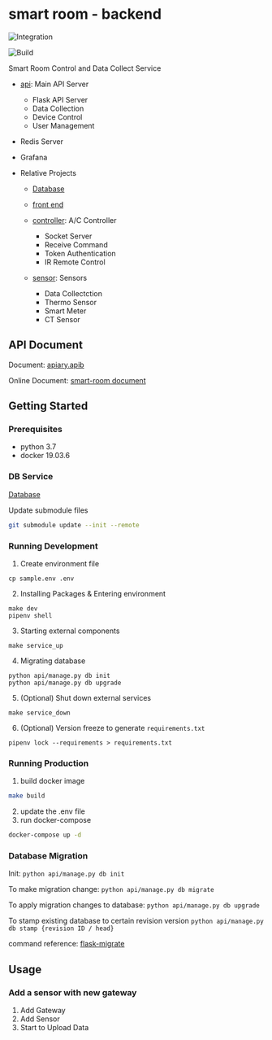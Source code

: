 # smart room - backend

![Integration](https://github.com/NCKU-CCS/smart-room-backend/workflows/Integration/badge.svg)

![Build](https://github.com/NCKU-CCS/smart-room-backend/workflows/Build/badge.svg)

Smart Room Control and Data Collect Service

+ [api](./api): Main API Server
    + Flask API Server
    + Data Collection
    + Device Control
    + User Management

+ Redis Server

+ Grafana

+ Relative Projects

    + [Database](https://github.com/NCKU-CCS/smart-room-schema)

    + [front end](https://github.com/NCKU-CCS/smart-room-frontend)

    + [controller](https://github.com/NCKU-CCS/smart-room-controller): A/C Controller
        + Socket Server
        + Receive Command
        + Token Authentication
        + IR Remote Control

    + [sensor](https://github.com/NCKU-CCS/smart-room-sensor): Sensors
        + Data Collectction
        + Thermo Sensor
        + Smart Meter
        + CT Sensor

## API Document

Document: [apiary.apib](./apiary.apib)

Online Document: [smart-room document](https://smartroom1.docs.apiary.io/#)

## Getting Started

### Prerequisites

- python 3.7
- docker 19.03.6

### DB Service
[Database](https://github.com/NCKU-CCS/smart-room-schema)

Update submodule files
```sh
git submodule update --init --remote
```

### Running Development

1. Create environment file
```sh=
cp sample.env .env
```

2. Installing Packages & Entering environment
```sh=
make dev
pipenv shell
```

3. Starting external components
```sh=
make service_up
```

4. Migrating database
```sh=
python api/manage.py db init
python api/manage.py db upgrade
```

5. (Optional) Shut down external services
```sh=
make service_down
```

6. (Optional) Version freeze to generate `requirements.txt`
```sh=
pipenv lock --requirements > requirements.txt
```

### Running Production

1. build docker image
```sh
make build
```

2. update the .env file
3. run docker-compose
```sh
docker-compose up -d
```

### Database Migration

Init:
`python api/manage.py db init`

To make migration change:
`python api/manage.py db migrate`

To apply migration changes to database:
`python api/manage.py db upgrade`

To stamp existing database to certain revision version
`python api/manage.py db stamp {revision ID / head}`

command reference: [flask-migrate](https://flask-migrate.readthedocs.io/en/latest/#command-reference)

## Usage

### Add a sensor with new gateway
1. Add Gateway
2. Add Sensor
3. Start to Upload Data
